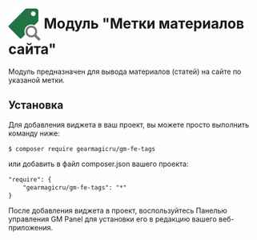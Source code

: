# <img src="https://raw.githubusercontent.com/gearmagicru/gm-fe-tags/refs/heads/main/assets/images/icon.svg" width="64px" height="64px" align="absmiddle"> Модуль "Метки материалов сайта"

Модуль предназначен для вывода материалов (статей) на сайте по указаной метки.

## Установка

Для добавления виджета в ваш проект, вы можете просто выполнить команду ниже:

```
$ composer require gearmagicru/gm-fe-tags
```

или добавить в файл composer.json вашего проекта:
```
"require": {
    "gearmagicru/gm-fe-tags": "*"
}
```

После добавления виджета в проект, воспользуйтесь Панелью управления GM Panel для установки его в редакцию вашего веб-приложения.